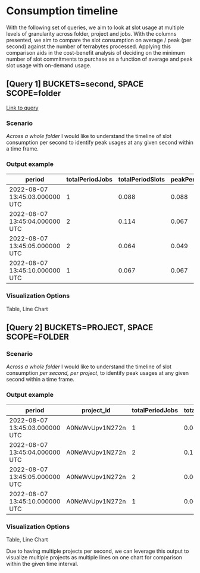 # Consumption timeline

With the following set of queries, we aim to look at slot usage at multiple levels of granularity across folder, project and jobs. With the columns presented, we aim to compare the slot consumption on average / peak (per second) against the number of terrabytes processed. Applying this comparison aids in the cost-benefit analysis of deciding on the minimum number of slot commitments to purchase as a function of average and peak slot usage with on-demand usage.

## [Query 1] BUCKETS=second, SPACE SCOPE=folder

[Link to query](query_1.sql)


### Scenario
*Across a whole folder* I would like to understand the timeline of slot consumption per second to identify peak usages at any given second within a time frame.

### Output example

| period                         | totalPeriodJobs | totalPeriodSlots | peakPeriodSlots | totalPeriodTbs |
| ------------------------------ | --------------- | ---------------- | --------------- | -------------- |
| 2022-08-07 13:45:03.000000 UTC | 1               | 0.088            | 0.088           | 1.32E-05       |
| 2022-08-07 13:45:04.000000 UTC | 2               | 0.114            | 0.067           | 2.65E-05       |
| 2022-08-07 13:45:05.000000 UTC | 2               | 0.064            | 0.049           | 2.65E-05       |
| 2022-08-07 13:45:10.000000 UTC | 1               | 0.067            | 0.067           | 1.32E-05       |

### Visualization Options
Table, Line Chart

## [Query 2] BUCKETS=PROJECT, SPACE SCOPE=FOLDER

### Scenario
*Across a whole folder* I would like to understand the timeline of slot consumption *per second, per project*, to identify peak usages at any given second within a time frame.

### Output example

| period                         | project\_id     | totalPeriodJobs | totalPeriodSlots | peakPeriodSlots | totalPeriodTbs |
| ------------------------------ | --------------- | --------------- | ---------------- | --------------- | -------------- |
| 2022-08-07 13:45:03.000000 UTC | A0NeWvUpv1N272n | 1               | 0.088            | 0.088           | 1.32E-05       |
| 2022-08-07 13:45:04.000000 UTC | A0NeWvUpv1N272n | 2               | 0.114            | 0.067           | 2.65E-05       |
| 2022-08-07 13:45:05.000000 UTC | A0NeWvUpv1N272n | 2               | 0.064            | 0.049           | 2.65E-05       |
| 2022-08-07 13:45:10.000000 UTC | A0NeWvUpv1N272n | 1               | 0.067            | 0.067           | 1.32E-05       |

### Visualization Options
Table, Line Chart

Due to having multiple projects per second, we can leverage this output to visualize multiple projects as multiple lines on one chart for comparison within the given time interval.
